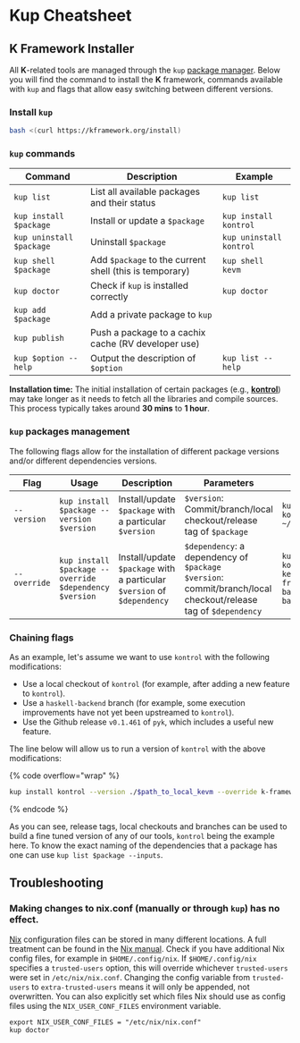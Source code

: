 # Kup Cheatsheet

## K Framework Installer

All **K**-related tools are managed through the `kup` [package manager](https://github.com/runtimeverification/kup). Below you will find the command to install the **K** framework, commands available with `kup` and flags that allow easy switching between different versions.

### **Install `kup`**

```bash
bash <(curl https://kframework.org/install)
```

### `kup` commands

<table data-full-width="false"><thead><tr><th>Command</th><th>Description</th><th>Example</th></tr></thead><tbody><tr><td><code>kup list</code></td><td>List all available packages and their status</td><td><code>kup list</code></td></tr><tr><td><code>kup install $package</code></td><td>Install or update a <code>$package</code></td><td><code>kup install kontrol</code></td></tr><tr><td><code>kup uninstall $package</code></td><td>Uninstall <code>$package</code></td><td><code>kup uninstall kontrol</code></td></tr><tr><td><code>kup shell $package</code></td><td>Add <code>$package</code> to the current shell (this is temporary)</td><td><code>kup shell kevm</code></td></tr><tr><td><code>kup doctor</code></td><td>Check if <code>kup</code> is installed correctly</td><td><code>kup doctor</code></td></tr><tr><td><code>kup add $package</code></td><td>Add a private package to <code>kup</code></td><td></td></tr><tr><td><code>kup publish</code></td><td>Push a package to a cachix cache (RV developer use)</td><td></td></tr><tr><td><code>kup $option --help</code></td><td>Output the description of <code>$option</code></td><td><code>kup list --help</code></td></tr></tbody></table>

**Installation time:** The initial installation of certain packages (e.g., [**kontrol**](https://github.com/runtimeverification/kontrol)) may take longer as it needs to fetch all the libraries and compile sources. This process typically takes around **30 mins** to **1 hour**.

### `kup` packages management

The following flags allow for the installation of different package versions and/or different dependencies versions.

<table data-full-width="true"><thead><tr><th width="154">Flag</th><th width="231">Usage</th><th width="227">Description</th><th width="191">Parameters</th><th>Example</th></tr></thead><tbody><tr><td><code>--version</code></td><td><code>kup install $package --version $version</code></td><td>Install/update <code>$package</code> with a particular <code>$version</code></td><td><code>$version</code>: Commit/branch/local checkout/release tag of <code>$package</code></td><td><code>kup install kontrol --version ~/kontrol</code></td></tr><tr><td><code>--override</code></td><td><code>kup install $package --override $dependency $version</code></td><td>Install/update <code>$package</code> with a particular <code>$version</code> of <code>$dependency</code></td><td><code>$dependency</code>: a dependency of <code>$package</code><br><code>$version</code>: commit/branch/local checkout/release tag of <code>$dependency</code></td><td><code>kup install kontrol --override kevm/k-framework/haskell-backend ~/haskell-backend</code></td></tr></tbody></table>

### **Chaining flags**

As an example, let's assume we want to use `kontrol` with the following modifications:

* Use a local checkout of `kontrol` (for example, after adding a new feature to `kontrol`).
* Use a `haskell-backend` branch (for example, some execution improvements have not yet been upstreamed to `kontrol`).
* Use the Github release `v0.1.461` of `pyk`, which includes a useful new feature.

The line below will allow us to run a version of `kontrol` with the above modifications:

{% code overflow="wrap" %}
```bash
kup install kontrol --version ./$path_to_local_kevm --override k-framework/haskell-backend $haskell-branch pyk ./$path_to_local_pyk
```
{% endcode %}

As you can see, release tags, local checkouts and branches can be used to build a fine tuned version of any of our tools, `kontrol` being the example here. To know the exact naming of the dependencies that a package has one can use `kup list $package --inputs`.

## Troubleshooting

### Making changes to nix.conf (manually or through `kup`) has no effect.

[Nix](https://nixos.org/) configuration files can be stored in many different locations. A full treatment can be found in the [Nix manual](https://nixos.org/manual/nix/stable/command-ref/conf-file). Check if you have additional Nix config files, for example in `$HOME/.config/nix`. If `$HOME/.config/nix` specifies a `trusted-users` option, this will override whichever `trusted-users` were set in `/etc/nix/nix.conf`. Changing the config variable from `trusted-users` to `extra-trusted-users` means it will only be appended, not overwritten. You can also explicitly set which files Nix should use as config files using the `NIX_USER_CONF_FILES` environment variable.

```
export NIX_USER_CONF_FILES = "/etc/nix/nix.conf"
kup doctor
```
